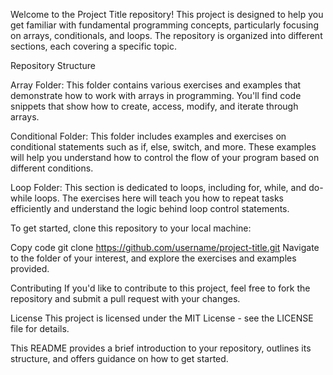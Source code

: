 

Welcome to the Project Title repository! This project is designed to help you get familiar with fundamental programming concepts, particularly focusing on arrays, conditionals, and loops. The repository is organized into different sections, each covering a specific topic.

Repository Structure

Array Folder: This folder contains various exercises and examples that demonstrate how to work with arrays in programming. You'll find code snippets that show how to create, access, modify, and iterate through arrays.

Conditional Folder: This folder includes examples and exercises on conditional statements such as if, else, switch, and more. These examples will help you understand how to control the flow of your program based on different conditions.

Loop Folder: This section is dedicated to loops, including for, while, and do-while loops. The exercises here will teach you how to repeat tasks efficiently and understand the logic behind loop control statements.


To get started, clone this repository to your local machine:

Copy code
git clone https://github.com/username/project-title.git
Navigate to the folder of your interest, and explore the exercises and examples provided.

Contributing
If you'd like to contribute to this project, feel free to fork the repository and submit a pull request with your changes.

License
This project is licensed under the MIT License - see the LICENSE file for details.

This README provides a brief introduction to your repository, outlines its structure, and offers guidance on how to get started.
